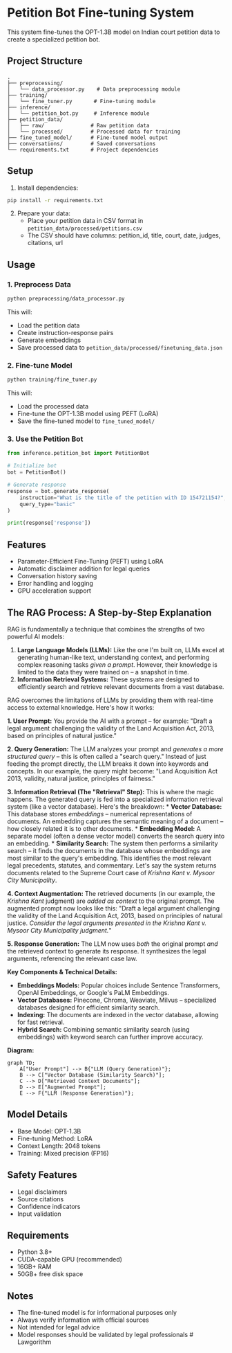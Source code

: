 # Petition Bot Fine-tuning System

This system fine-tunes the OPT-1.3B model on Indian court petition data to create a specialized petition bot.

## Project Structure

```
.
├── preprocessing/
│   └── data_processor.py    # Data preprocessing module
├── training/
│   └── fine_tuner.py       # Fine-tuning module
├── inference/
│   └── petition_bot.py     # Inference module
├── petition_data/
│   ├── raw/               # Raw petition data
│   └── processed/         # Processed data for training
├── fine_tuned_model/      # Fine-tuned model output
├── conversations/         # Saved conversations
└── requirements.txt       # Project dependencies
```

## Setup

1. Install dependencies:
```bash
pip install -r requirements.txt
```

2. Prepare your data:
   - Place your petition data in CSV format in `petition_data/processed/petitions.csv`
   - The CSV should have columns: petition_id, title, court, date, judges, citations, url

## Usage

### 1. Preprocess Data

```bash
python preprocessing/data_processor.py
```

This will:
- Load the petition data
- Create instruction-response pairs
- Generate embeddings
- Save processed data to `petition_data/processed/finetuning_data.json`

### 2. Fine-tune Model

```bash
python training/fine_tuner.py
```

This will:
- Load the processed data
- Fine-tune the OPT-1.3B model using PEFT (LoRA)
- Save the fine-tuned model to `fine_tuned_model/`

### 3. Use the Petition Bot

```python
from inference.petition_bot import PetitionBot

# Initialize bot
bot = PetitionBot()

# Generate response
response = bot.generate_response(
    instruction="What is the title of the petition with ID 154721154?",
    query_type="basic"
)

print(response['response'])
```

## Features

- Parameter-Efficient Fine-Tuning (PEFT) using LoRA
- Automatic disclaimer addition for legal queries
- Conversation history saving
- Error handling and logging
- GPU acceleration support

## The RAG Process: A Step-by-Step Explanation

RAG is fundamentally a technique that combines the strengths of two powerful AI models:

1.  **Large Language Models (LLMs):** Like the one I'm built on, LLMs excel at generating human-like text,
    understanding context, and performing complex reasoning tasks *given a prompt*. However, their knowledge is
    limited to the data they were trained on – a snapshot in time.
2.  **Information Retrieval Systems:** These systems are designed to efficiently search and retrieve relevant
    documents from a vast database.

RAG overcomes the limitations of LLMs by providing them with real-time access to external knowledge. Here's how it
works:

**1. User Prompt:** You provide the AI with a prompt – for example: "Draft a legal argument challenging the
validity of the Land Acquisition Act, 2013, based on principles of natural justice."

**2. Query Generation:**  The LLM analyzes your prompt and *generates a more structured query* – this is often
called a "search query."  Instead of just feeding the prompt directly, the LLM breaks it down into keywords and
concepts. In our example, the query might become: "Land Acquisition Act 2013, validity, natural justice,
principles of fairness."

**3. Information Retrieval (The "Retrieval" Step):**  This is where the magic happens. The generated query is fed
into a specialized information retrieval system (like a vector database).  Here's the breakdown:
    * **Vector Database:** This database stores *embeddings* – numerical representations of documents. An
      embedding captures the semantic meaning of a document – how closely related it is to other documents.
    * **Embedding Model:** A separate model (often a dense vector model) converts the search query into an
      embedding.
    * **Similarity Search:** The system then performs a similarity search – it finds the documents in the database
      whose embeddings are most similar to the query's embedding.  This identifies the most relevant legal precedents,
      statutes, and commentary. Let's say the system returns documents related to the Supreme Court case of *Krishna
      Kant v. Mysoor City Municipality*.

**4. Context Augmentation:** The retrieved documents (in our example, the *Krishna Kant* judgment) are *added as
context* to the original prompt.  The augmented prompt now looks like this: "Draft a legal argument challenging
the validity of the Land Acquisition Act, 2013, based on principles of natural justice.  *Consider the legal
arguments presented in the Krishna Kant v. Mysoor City Municipality judgment.*"

**5. Response Generation:** The LLM now uses *both* the original prompt *and* the retrieved context to generate
its response. It synthesizes the legal arguments, referencing the relevant case law.

**Key Components & Technical Details:**

*   **Embeddings Models:**  Popular choices include Sentence Transformers, OpenAI Embeddings, or Google's PaLM
    Embeddings.
*   **Vector Databases:** Pinecone, Chroma, Weaviate, Milvus – specialized databases designed for efficient
    similarity search.
*   **Indexing:** The documents are indexed in the vector database, allowing for fast retrieval.
*   **Hybrid Search:** Combining semantic similarity search (using embeddings) with keyword search can further
    improve accuracy.

**Diagram:**

```mermaid
graph TD;
    A["User Prompt"] --> B{"LLM (Query Generation)"};
    B --> C["Vector Database (Similarity Search)"];
    C --> D["Retrieved Context Documents"];
    D --> E["Augmented Prompt"];
    E --> F{"LLM (Response Generation)"};
```

## Model Details

- Base Model: OPT-1.3B
- Fine-tuning Method: LoRA
- Context Length: 2048 tokens
- Training: Mixed precision (FP16)

## Safety Features

- Legal disclaimers
- Source citations
- Confidence indicators
- Input validation

## Requirements

- Python 3.8+
- CUDA-capable GPU (recommended)
- 16GB+ RAM
- 50GB+ free disk space

## Notes

- The fine-tuned model is for informational purposes only
- Always verify information with official sources
- Not intended for legal advice
- Model responses should be validated by legal professionals #   L a w g o r i t h m  
 